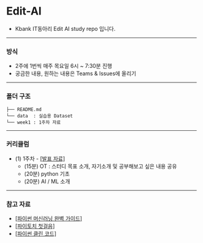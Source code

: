 # Edit-AI

- Kbank IT동아리 Edit AI study repo 입니다.

---

### 방식
- 2주에 1번씩 매주 목요일 6시 ~ 7:30분 진행
- 궁금한 내용, 원하는 내용은 Teams & Issues에 올리기
  
---

### 폴더 구조

```
├── README.md
└── data  : 실습용 Dataset
└── week1 : 1주차 자료
```

---

### 커리큘럼
- (1) 1주차 - [[발표 자료]](https://github.com/GreenD93/Edit-AI/tree/main/week1/notebooks)
  - (15분) OT : 스터디 목표 소개, 자기소개 및 공부해보고 싶은 내용 공유
  - (20분) python 기초
  - (20분) AI / ML 소개

---

### 참고 자료
- [[파이썬 머신러닝 완벽 가이드]](https://product.kyobobook.co.kr/detail/S000001766511)
- [[파이토치 첫걸음]](https://ebook-product.kyobobook.co.kr/dig/epd/ebook/E000002942380)
- [[파이썬 클린 코드]](https://product.kyobobook.co.kr/detail/S000200031876)
